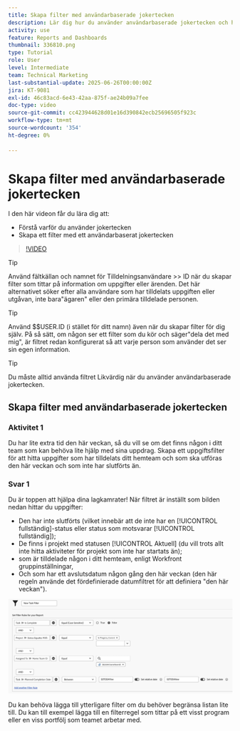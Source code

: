 ```yaml
---
title: Skapa filter med användarbaserade jokertecken
description: Lär dig hur du använder användarbaserade jokertecken och hur du skapar ett filter baserat på den inloggade användaren.
activity: use
feature: Reports and Dashboards
thumbnail: 336810.png
type: Tutorial
role: User
level: Intermediate
team: Technical Marketing
last-substantial-update: 2025-06-26T00:00:00Z
jira: KT-9081
exl-id: 46c83acd-6e43-42aa-875f-ae24b09a7fee
doc-type: video
source-git-commit: cc423944628d01e16d390842ecb25696505f923c
workflow-type: tm+mt
source-wordcount: '354'
ht-degree: 0%

---
```


# Skapa filter med användarbaserade jokertecken

I den här videon får du lära dig att:

* Förstå varför du använder jokertecken
* Skapa ett filter med ett användarbaserat jokertecken

>[!VIDEO](https://video.tv.adobe.com/v/3464482/?captions=swe&quality=12&learn=on&enablevpops=0)

>[!TIP]
>
>Använd fältkällan och namnet för Tilldelningsanvändare >> ID när du skapar filter som tittar på information om uppgifter eller ärenden.  Det här alternativet söker efter alla användare som har tilldelats uppgiften eller utgåvan, inte bara&quot;ägaren&quot; eller den primära tilldelade personen.

>[!TIP]
>
>Använd $$USER.ID (i stället för ditt namn) även när du skapar filter för dig själv. På så sätt, om någon ser ett filter som du kör och säger&quot;dela det med mig&quot;, är filtret redan konfigurerat så att varje person som använder det ser sin egen information.

>[!TIP]
>
>Du måste alltid använda filtret Likvärdig när du använder användarbaserade jokertecken.


## Skapa filter med användarbaserade jokertecken

### Aktivitet 1

Du har lite extra tid den här veckan, så du vill se om det finns någon i ditt team som kan behöva lite hjälp med sina uppdrag. Skapa ett uppgiftsfilter för att hitta uppgifter som har tilldelats ditt hemteam och som ska utföras den här veckan och som inte har slutförts än.

### Svar 1

Du är toppen att hjälpa dina lagkamrater! När filtret är inställt som bilden nedan hittar du uppgifter:

* Den har inte slutförts (vilket innebär att de inte har en [!UICONTROL fullständig]-status eller status som motsvarar [!UICONTROL fullständig]);
* De finns i projekt med statusen [!UICONTROL Aktuell] (du vill trots allt inte hitta aktiviteter för projekt som inte har startats än);
* som är tilldelade någon i ditt hemteam, enligt Workfront gruppinställningar,
* Och som har ett avslutsdatum någon gång den här veckan (den här regeln använde det fördefinierade datumfiltret för att definiera &quot;den här veckan&quot;).

![En bild av skärmen för att skapa ett aktivitetsfilter med ett användarbaserat jokertecken](assets/user-wildcard-exercise-answer.png)

Du kan behöva lägga till ytterligare filter om du behöver begränsa listan lite till. Du kan till exempel lägga till en filterregel som tittar på ett visst program eller en viss portfölj som teamet arbetar med.
